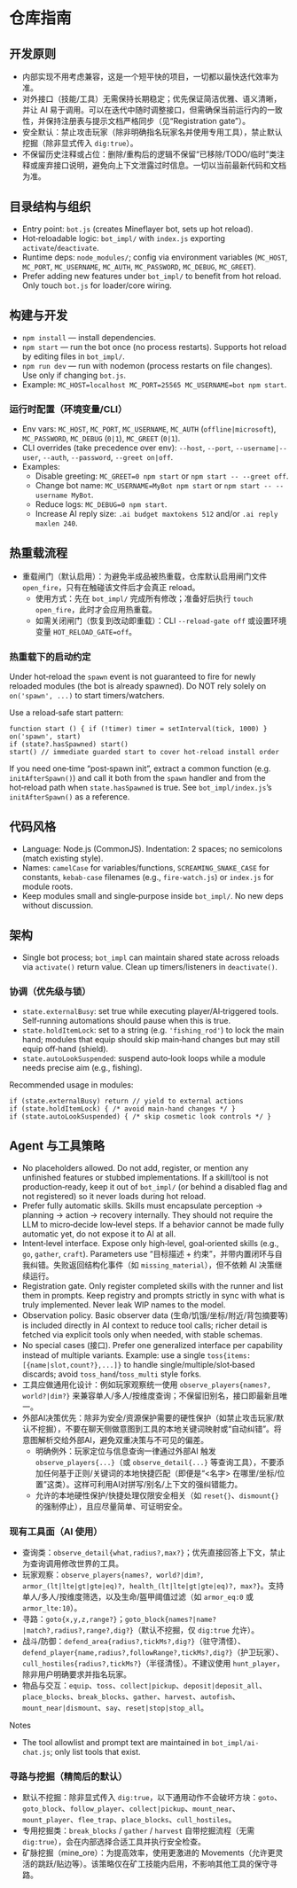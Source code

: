 # 仓库指南

## 开发原则
- 内部实现不用考虑兼容，这是一个短平快的项目，一切都以最快迭代效率为准。
- 对外接口（技能/工具）无需保持长期稳定；优先保证简洁优雅、语义清晰，并让 AI 易于调用。可以在迭代中随时调整接口，但需确保当前运行内的一致性，并保持注册表与提示文档严格同步（见“Registration gate”）。
- 安全默认：禁止攻击玩家（除非明确指名玩家名并使用专用工具），禁止默认挖掘（除非显式传入 `dig:true`）。
- 不保留历史注释或占位：删除/重构后的逻辑不保留“已移除/TODO/临时”类注释或废弃接口说明，避免向上下文泄露过时信息。一切以当前最新代码和文档为准。

## 目录结构与组织
- Entry point: `bot.js` (creates Mineflayer bot, sets up hot reload).
- Hot‑reloadable logic: `bot_impl/` with `index.js` exporting `activate`/`deactivate`.
- Runtime deps: `node_modules/`; config via environment variables (`MC_HOST`, `MC_PORT`, `MC_USERNAME`, `MC_AUTH`, `MC_PASSWORD`, `MC_DEBUG`, `MC_GREET`).
- Prefer adding new features under `bot_impl/` to benefit from hot reload. Only touch `bot.js` for loader/core wiring.

## 构建与开发
- `npm install` — install dependencies.
- `npm start` — run the bot once (no process restarts). Supports hot reload by editing files in `bot_impl/`.
- `npm run dev` — run with nodemon (process restarts on file changes). Use only if changing `bot.js`.
- Example: `MC_HOST=localhost MC_PORT=25565 MC_USERNAME=bot npm start`.

### 运行时配置（环境变量/CLI）
- Env vars: `MC_HOST`, `MC_PORT`, `MC_USERNAME`, `MC_AUTH` (`offline|microsoft`), `MC_PASSWORD`, `MC_DEBUG` (`0|1`), `MC_GREET` (`0|1`).
- CLI overrides (take precedence over env): `--host`, `--port`, `--username|--user`, `--auth`, `--password`, `--greet on|off`.
- Examples:
  - Disable greeting: `MC_GREET=0 npm start` or `npm start -- --greet off`.
  - Change bot name: `MC_USERNAME=MyBot npm start` or `npm start -- --username MyBot`.
  - Reduce logs: `MC_DEBUG=0 npm start`.
  - Increase AI reply size: `.ai budget maxtokens 512` and/or `.ai reply maxlen 240`.

## 热重载流程
- 重载闸门（默认启用）：为避免半成品被热重载，仓库默认启用闸门文件 `open_fire`，只有在触碰该文件后才会真正 reload。
  - 使用方式：先在 `bot_impl/` 完成所有修改；准备好后执行 `touch open_fire`，此时才会应用热重载。
  - 如需关闭闸门（恢复到改动即重载）：CLI `--reload-gate off` 或设置环境变量 `HOT_RELOAD_GATE=off`。

### 热重载下的启动约定

Under hot‑reload the `spawn` event is not guaranteed to fire for newly reloaded modules (the bot is already spawned). Do NOT rely solely on `on('spawn', ...)` to start timers/watchers.

Use a reload‑safe start pattern:

```
function start () { if (!timer) timer = setInterval(tick, 1000) }
on('spawn', start)
if (state?.hasSpawned) start()
start() // immediate guarded start to cover hot‑reload install order
```

If you need one‑time “post‑spawn init”, extract a common function (e.g. `initAfterSpawn()`) and call it both from the `spawn` handler and from the hot‑reload path when `state.hasSpawned` is true. See `bot_impl/index.js`’s `initAfterSpawn()` as a reference.

## 代码风格
- Language: Node.js (CommonJS). Indentation: 2 spaces; no semicolons (match existing style).
- Names: `camelCase` for variables/functions, `SCREAMING_SNAKE_CASE` for constants, `kebab-case` filenames (e.g., `fire-watch.js`) or `index.js` for module roots.
- Keep modules small and single‑purpose inside `bot_impl/`. No new deps without discussion.

## 架构
- Single bot process; `bot_impl` can maintain shared state across reloads via `activate()` return value. Clean up timers/listeners in `deactivate()`.

### 协调（优先级与锁）
- `state.externalBusy`: set true while executing player/AI‑triggered tools. Self‑running automations should pause when this is true.
- `state.holdItemLock`: set to a string (e.g. `'fishing_rod'`) to lock the main hand; modules that equip should skip main‑hand changes but may still equip off‑hand (shield).
- `state.autoLookSuspended`: suspend auto‑look loops while a module needs precise aim (e.g., fishing).

Recommended usage in modules:
```
if (state.externalBusy) return // yield to external actions
if (state.holdItemLock) { /* avoid main-hand changes */ }
if (state.autoLookSuspended) { /* skip cosmetic look controls */ }
```

## Agent 与工具策略
- No placeholders allowed. Do not add, register, or mention any unfinished features or stubbed implementations. If a skill/tool is not production‑ready, keep it out of `bot_impl/` (or behind a disabled flag and not registered) so it never loads during hot reload.
- Prefer fully automatic skills. Skills must encapsulate perception → planning → action → recovery internally. They should not require the LLM to micro‑decide low‑level steps. If a behavior cannot be made fully automatic yet, do not expose it to AI at all.
- Intent‑level interface. Expose only high‑level, goal‑oriented skills (e.g., `go`, `gather`, `craft`). Parameters use “目标描述 + 约束”，并带内置闭环与自我纠错。失败返回结构化事件（如 `missing_material`），但不依赖 AI 决策继续运行。
- Registration gate. Only register completed skills with the runner and list them in prompts. Keep registry and prompts strictly in sync with what is truly implemented. Never leak WIP names to the model.
- Observation policy. Basic observer data (生命/饥饿/坐标/附近/背包摘要等) is included directly in AI context to reduce tool calls; richer detail is fetched via explicit tools only when needed, with stable schemas.
- No special cases (接口). Prefer one generalized interface per capability instead of multiple variants. Example: use a single `toss{items:[{name|slot,count?},...]}` to handle single/multiple/slot‑based discards; avoid `toss_hand`/`toss_multi` style forks.
- 工具应做通用化设计：例如玩家观察统一使用 `observe_players{names?, world?|dim?}` 来兼容单人/多人/按维度查询；不保留旧别名，接口即最新且唯一。
- 外部AI决策优先：除非为安全/资源保护需要的硬性保护（如禁止攻击玩家/默认不挖掘），不要在聊天侧做意图到工具的本地关键词映射或“自动纠错”。将意图解析交给外部AI，避免双重决策与不可见的偏差。
  - 明确例外：玩家定位与信息查询一律通过外部AI 触发 `observe_players{...}`（或 `observe_detail{...}` 等查询工具），不要添加任何基于正则/关键词的本地快捷匹配（即便是“<名字> 在哪里/坐标/位置”这类）。这样可利用AI对拼写/别名/上下文的强纠错能力。
  - 允许的本地硬性保护/快捷处理仅限安全相关（如 `reset{}`、`dismount{}` 的强制停止），且应尽量简单、可证明安全。

### 现有工具面（AI 使用）
- 查询类：`observe_detail{what,radius?,max?}`；优先直接回答上下文，禁止为查询调用修改世界的工具。
- 玩家观察：`observe_players{names?, world?|dim?, armor_(lt|lte|gt|gte|eq)?, health_(lt|lte|gt|gte|eq)?, max?}`。支持单人/多人/按维度筛选，以及生命/盔甲阈值过滤（如 `armor_eq:0` 或 `armor_lte:10`）。
- 寻路：`goto{x,y,z,range?}`；`goto_block{names?|name?|match?,radius?,range?,dig?}`（默认不挖掘，仅 `dig:true` 允许）。
- 战斗/防御：`defend_area{radius?,tickMs?,dig?}`（驻守清怪）、`defend_player{name,radius?,followRange?,tickMs?,dig?}`（护卫玩家）、`cull_hostiles{radius?,tickMs?}`（半径清怪）。不建议使用 `hunt_player`，除非用户明确要求并指名玩家。
- 物品与交互：`equip`、`toss`、`collect|pickup`、`deposit|deposit_all`、`place_blocks`、`break_blocks`、`gather`、`harvest`、`autofish`、`mount_near|dismount`、`say`、`reset|stop|stop_all`。

Notes
- The tool allowlist and prompt text are maintained in `bot_impl/ai-chat.js`; only list tools that exist.

### 寻路与挖掘（精简后的默认）
- 默认不挖掘：除非显式传入 `dig:true`，以下通用动作不会破坏方块：`goto`、`goto_block`、`follow_player`、`collect|pickup`、`mount_near`、`mount_player`、`flee_trap`、`place_blocks`、`cull_hostiles`。
- 专用挖掘类：`break_blocks` / `gather` / `harvest` 自带挖掘流程（无需 `dig:true`），会在内部选择合适工具并执行安全检查。
- 矿脉挖掘（mine_ore）：为提高效率，使用更激进的 Movements（允许更灵活的跳跃/贴边等）。该策略仅在矿工技能内启用，不影响其他工具的保守寻路。
